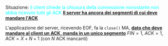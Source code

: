 Situazione: <span style=color:cyan>il client chiede la chiusura della connessione nonostante non abbia ricevuto tutti gli ACK</span>
<b><u>Il server ha ancora dei segmenti di cui deve mandare l'ACK</u></b>

L'applicazione del server, ricevendo EOF, fa la `close()` MA, <b><u>dato che deve mandare al client un ACK, manda in un unico segmento</u></b> $FIN = 1$, $ACK = 1$, $ACK=X+N+1$ (con $N$ ACK mancanti)